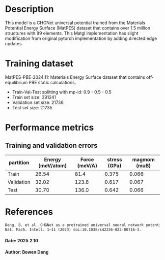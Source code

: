 # Description

This model is a CHGNet universal potential trained from the Materials Potential Energy Surface (MatPES) dataset
that contains over 1.5 million structures with 89 elements.
This Matgl implementation has slight modification from original pytorch implementation by adding directed edge updates.

# Training dataset

MatPES-PBE-2024.11: Materials Energy Surface dataset that contains off-equilibrium PBE static calculations.
- Train-Val-Test splitting with mp-id: 0.9 - 0.5 - 0.5
- Train set size: 391241
- Validation set size: 21736
- Test set size: 21735

# Performance metrics
## Training and validation errors

| partition  | Energy (meV/atom) | Force (meV/A) | stress (GPa) | magmom (muB) |
| ---------- |-------------------|---------------|--------------|--------------|
| Train      | 26.54             | 81.4          | 0.375        | 0.066        |
| Validation | 32.02             | 123.8         | 0.617        | 0.067        |
| Test       | 30.70             | 136.0         | 0.642        | 0.066        |


# References

```txt
Deng, B. et al. CHGNet as a pretrained universal neural network potential for charge-informed atomistic modelling.
Nat. Mach. Intell. 1–11 (2023) doi:10.1038/s42256-023-00716-3.
  ```

####  Date: 2025.2.10
####  Author: Bowen Deng